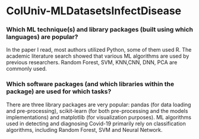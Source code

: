 # ColUniv-MLDatasetsInfectDisease

### Which ML technique(s) and library packages (built using which languages) are popular? 
In the paper I read, most authors utilized Python, some of them used R. The academic literature search showed that various ML algorithms are used by previous researchers. Random Forest, SVM, KNN,CNN, DNN, PCA are commonly used.

### Which software packages (and which libraries within the package) are used for which tasks? 
There are three library packages are very popular: pandas (for data loading and pre-processing), scikit-learn (for both pre-processing and the models implementations) and matplotlib (for visualization purposes). ML algorithms used in detecting and diagnosing Covid-19 primarily rely on classification algorithms, including Random Forest, SVM and Neural Network. 
